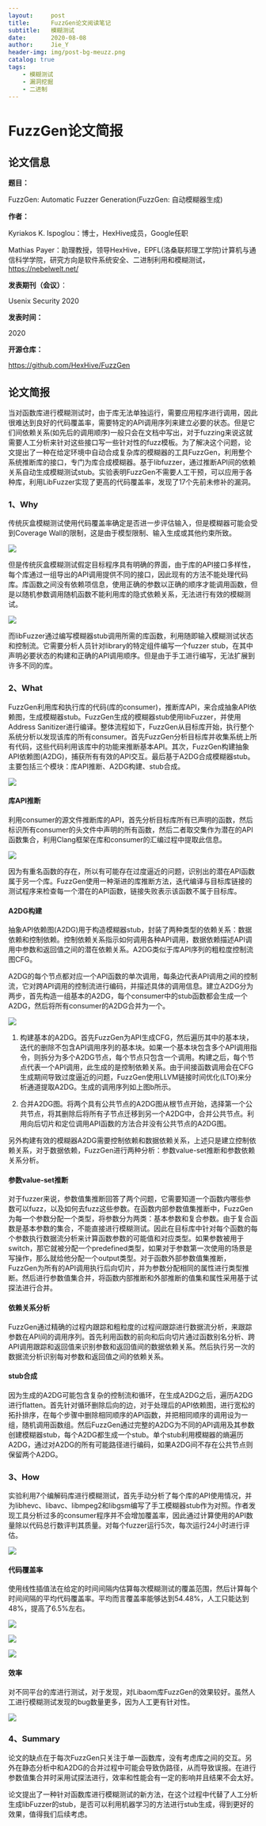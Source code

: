 ```yaml
---
layout:     post
title:      FuzzGen论文阅读笔记
subtitle:   模糊测试
date:       2020-08-08
author:     Jie_Y
header-img: img/post-bg-meuzz.png
catalog: true
tags:
    - 模糊测试
    - 漏洞挖掘
    - 二进制
---
```


# FuzzGen论文简报

## 论文信息

**题目：**

FuzzGen: Automatic Fuzzer Generation(FuzzGen: 自动模糊器生成)

**作者：**

Kyriakos K. Ispoglou：博士，HexHive成员，Google任职

Mathias
Payer：助理教授，领导HexHive，EPFL(洛桑联邦理工学院)计算机与通信科学学院，研究方向是软件系统安全、二进制利用和模糊测试，<https://nebelwelt.net/>

**发表期刊（会议）**：

Usenix Security 2020

**发表时间：**

2020

**开源仓库：**

<https://github.com/HexHive/FuzzGen>

## 论文简报

当对函数库进行模糊测试时，由于库无法单独运行，需要应用程序进行调用，因此很难达到良好的代码覆盖率，需要特定的API调用序列来建立必要的状态。但是它们间依赖关系(如先后的调用顺序)一般只会在文档中写出，对于fuzzing来说这就需要人工分析来针对这些接口写一些针对性的fuzz模板。为了解决这个问题，论文提出了一种在给定环境中自动合成复杂库的模糊器的工具FuzzGen，利用整个系统推断库的接口，专门为库合成模糊器。基于libfuzzer，通过推断API间的依赖关系自动生成模糊测试stub。实验表明FuzzGen不需要人工干预，可以应用于各种库，利用LibFuzzer实现了更高的代码覆盖率，发现了17个先前未修补的漏洞。

### 1、Why

传统灰盒模糊测试使用代码覆盖率确定是否进一步评估输入，但是模糊器可能会受到Coverage
Wall的限制，这是由于模型限制、输入生成或其他约束所致。

![](media/2509da6772a84d039d87c1fa63bd885a.png)

但是传统灰盒模糊测试假定目标程序具有明确的界面，由于库的API接口多样性，每个库通过一组导出的API调用提供不同的接口，因此现有的方法不能处理代码库。库函数之间没有依赖项信息，使用正确的参数以正确的顺序才能调用函数，但是以随机参数调用随机函数不能利用库的隐式依赖关系，无法进行有效的模糊测试。

![](media/4eae1378adfe8131d10a03320600c4df.png)

而libFuzzer通过编写模糊器stub调用所需的库函数，利用随即输入模糊测试状态和控制流。它需要分析人员针对library的特定组件编写一个fuzzer
stub，在其中声明必要状态的构建和正确的API调用顺序。但是由于手工进行编写，无法扩展到许多不同的库。

### 2、What

FuzzGen利用库和执行库的代码(库的consumer)，推断库API，来合成抽象API依赖图，生成模糊器stub。FuzzGen生成的模糊器stub使用libFuzzer，并使用Address
Sanitizer进行编译。整体流程如下，FuzzGen从目标库开始，执行整个系统分析以发现该库的所有consumer。首先FuzzGen分析目标库并收集系统上所有代码，这些代码利用该库中的功能来推断基本API。其次，FuzzGen构建抽象API依赖图(A2DG)，捕获所有有效的API交互。最后基于A2DG合成模糊器stub。主要包括三个模块：库API推断、A2DG构建、stub合成。

![](media/3605b9c49a18dd71ce4b72ed8129f022.png)

#### 库API推断

利用consumer的源文件推断库的API，首先分析目标库所有已声明的函数，然后标识所有consumer的头文件中声明的所有函数，然后二者取交集作为潜在的API函数集合，利用Clang框架在库和consumer的汇编过程中提取此信息。

![](media/847350f0a20ff379b6dbbd1d19f7ee15.png)

因为有重名函数的存在，所以有可能存在过度逼近的问题，识别出的潜在API函数属于另一个库。FuzzGen使用一种渐进的库推断方法，迭代编译与目标库链接的测试程序来检查每一个潜在的API函数，链接失败表示该函数不属于目标库。

#### A2DG构建

抽象API依赖图(A2DG)用于构造模糊器stub，封装了两种类型的依赖关系：数据依赖和控制依赖。控制依赖关系指示如何调用各种API调用，数据依赖描述API调用中参数和返回值之间的潜在依赖关系。A2DG类似于库API序列的粗粒度控制流图CFG。

A2DG的每个节点都对应一个API函数的单次调用，每条边代表API调用之间的控制流，它对跨API调用的控制流进行编码，并描述具体的调用信息。建立A2DG分为两步，首先构造一组基本的A2DG，每个consumer中的stub函数都会生成一个A2DG，然后将所有consumer的A2DG合并为一个。

![](media/4714ea53654d3bfcbab66eb206bde601.png)

1.  构建基本的A2DG。首先FuzzGen为API生成CFG，然后遍历其中的基本块，迭代的删除不包含API调用序列的基本块。如果一个基本块包含多个API调用指令，则拆分为多个A2DG节点，每个节点只包含一个调用。构建之后，每个节点代表一个API调用，此生成的是控制依赖关系。由于间接函数调用会在CFG生成期间导致过度逼近的问题，FuzzGen使用LLVM链接时间优化(LTO)来分析通道提取A2DG。生成的调用序列如上图b所示。

2.  合并A2DG图。将两个具有公共节点的A2DG图从根节点开始，选择第一个公共节点，将其删除后将所有子节点迁移到另一个A2DG中，合并公共节点。利用向后切片和定位调用API函数的方法合并没有公共节点的A2DG图。

另外构建有效的模糊器A2DG需要控制依赖和数据依赖关系，上述只是建立控制依赖关系，对于数据依赖，FuzzGen进行两种分析：参数value-set推断和参数依赖关系分析。

#### **参数value-set推断**

对于fuzzer来说，参数值集推断回答了两个问题，它需要知道一个函数内哪些参数可以fuzz，以及如何去fuzz这些参数。在函数内部参数值集推断中，FuzzGen为每一个参数分配一个类型，将参数分为两类：基本参数和复合参数。由于复合函数是基本参数的集合，不能直接进行模糊测试。因此在目标库中针对每个函数的每个参数执行数据流分析来计算函数参数的可能值和对应类型。如果参数被用于switch，那它就被分配一个predefined类型，如果对于参数第一次使用的场景是写操作，那么就给他分配一个output类型。对于函数外部参数值集推断，FuzzGen为所有的API调用执行后向切片，并为参数分配相同的属性进行类型推断。然后进行参数值集合并，将函数内部推断和外部推断的值集和属性采用基于试探法进行合并。

#### **依赖关系分析**

FuzzGen通过精确的过程内跟踪和粗粒度的过程间跟踪进行数据流分析，来跟踪参数在API间的调用序列。首先利用函数的前向和后向切片通过函数别名分析、跨API调用跟踪和返回值来识别参数和返回值间的数据依赖关系。然后执行另一次的数据流分析识别每对参数和返回值之间的依赖关系。

#### stub合成

因为生成的A2DG可能包含复杂的控制流和循环，在生成A2DG之后，遍历A2DG进行flatten。首先针对循环删除后向的边，对于处理后的API依赖图，进行宽松的拓扑排序，在每个步骤中删除相同顺序的API函数，并把相同顺序的调用设为一组，随机调用函数组。然后FuzzGen通过完整的A2DG为不同的API调用及其参数创建模糊器stub，每个A2DG都生成一个stub。单个stub利用模糊器的熵遍历A2DG，通过对A2DG的所有可能路径进行编码，如果A2DG间不存在公共节点则保留两个A2DG。

### 3、How

实验利用7个编解码库进行模糊测试，首先手动分析了每个库的API使用情况，并为libhevc、libavc、libmpeg2和libgsm编写了手工模糊器stub作为对照。作者发现工具分析过多的consumer程序并不会增加覆盖率，因此通过计算使用的API数量除以代码总行数评判其质量。对每个fuzzer运行5次，每次运行24小时进行评估。

![](media/02625cc4ea1a9bb47dc570e93ce54d3c.png)

#### 代码覆盖率

使用线性插值法在给定的时间间隔内估算每次模糊测试的覆盖范围，然后计算每个时间间隔的平均代码覆盖率。平均而言覆盖率能够达到54.48%，人工只能达到48%，提高了6.5%左右。

![](media/e68470d27234b616f4b8d26ff53d9541.png)

![](media/c59e5125f6934fba8789e16fdfde18ee.png)

![](media/ea4be1f339b75eb4df4fea4eb71dd071.png)

#### 效率

对不同平台的库进行测试，对于发现，对Libaom库FuzzGen的效果较好。虽然人工进行模糊测试发现的bug数量更多，因为人工更有针对性。

![](media/bff59fc799538738d59034f311508ffb.png)

### 4、Summary

论文的缺点在于每次FuzzGen只关注于单一函数库，没有考虑库之间的交互。另外在静态分析中和A2DG的合并过程中可能会导致伪路径，从而导致误报。在进行参数值集合并时采用试探法进行，效率和性能会有一定的影响并且结果不会太好。

论文提出了一种针对函数库进行模糊测试的新方法，在这个过程中代替了人工分析生成libFuzzer的stub，是否可以利用机器学习的方法进行stub生成，得到更好的效果，值得我们后续考虑。
